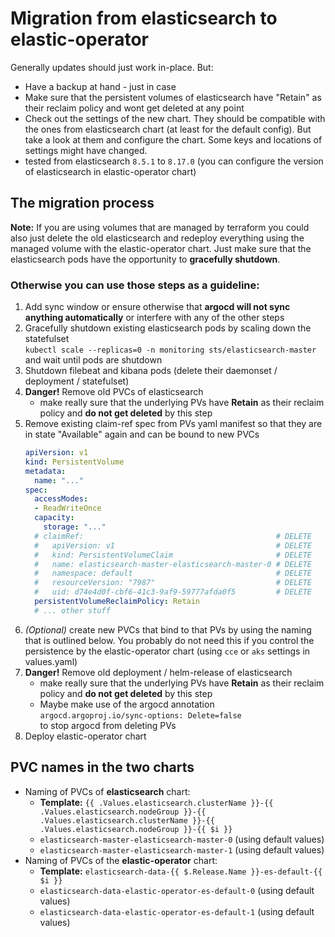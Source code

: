 # Migration from elasticsearch to elastic-operator

Generally updates should just work in-place. But:

* Have a backup at hand - just in case
* Make sure that the persistent volumes of elasticsearch have "Retain" as their reclaim policy and wont get deleted at any point
* Check out the settings of the new chart. They should be compatible with the ones from elasticsearch chart (at least for the default config). But take a look at them and configure the chart. Some keys and locations of settings might have changed.
* tested from elasticsearch `8.5.1` to `8.17.0` (you can configure the version of elasticsearch in elastic-operator chart)

## The migration process

**Note:** If you are using volumes that are managed by terraform you could also just delete the old elasticsearch and redeploy everything using the managed volume with the elastic-operator chart. Just make sure that the elasticsearch pods have the opportunity to **gracefully shutdown**.

### Otherwise you can use those steps as a guideline:

1. Add sync window or ensure otherwise that **argocd will not sync anything automatically** or interfere with any of the other steps
2. Gracefully shutdown existing elasticsearch pods by scaling down the statefulset  
  `kubectl scale --replicas=0 -n monitoring sts/elasticsearch-master`  
  and wait until pods are shutdown
3. Shutdown filebeat and kibana pods (delete their daemonset / deployment / statefulset)
4. **Danger!** Remove old PVCs of elasticsearch
    * make really sure that the underlying PVs have **Retain** as their reclaim policy and **do not get deleted** by this step
5. Remove existing claim-ref spec from PVs yaml manifest so that they are in state "Available" again and can be bound to new PVCs  
    ```yaml
    apiVersion: v1
    kind: PersistentVolume
    metadata:
      name: "..."
    spec:
      accessModes:
      - ReadWriteOnce
      capacity:
        storage: "..."
      # claimRef:                                           # DELETE
      #   apiVersion: v1                                    # DELETE
      #   kind: PersistentVolumeClaim                       # DELETE
      #   name: elasticsearch-master-elasticsearch-master-0 # DELETE
      #   namespace: default                                # DELETE
      #   resourceVersion: "7987"                           # DELETE
      #   uid: d74e4d0f-cbf6-41c3-9af9-59777afda0f5         # DELETE
      persistentVolumeReclaimPolicy: Retain
      # ... other stuff
    ```
6. _(Optional)_ create new PVCs that bind to that PVs by using the naming that is outlined below. You probably do not need this if you control the persistence by the elastic-operator chart (using `cce` or `aks` settings in values.yaml)
7. **Danger!** Remove old deployment / helm-release of elasticsearch
    * make really sure that the underlying PVs have **Retain** as their reclaim policy and **do not get deleted** by this step
    * Maybe make use of the argocd annotation  
    `argocd.argoproj.io/sync-options: Delete=false`  
    to stop argocd from deleting PVs
8. Deploy elastic-operator chart

## PVC names in the two charts

* Naming of PVCs of **elasticsearch** chart:
  * **Template:** `{{ .Values.elasticsearch.clusterName }}-{{ .Values.elasticsearch.nodeGroup }}-{{ .Values.elasticsearch.clusterName }}-{{ .Values.elasticsearch.nodeGroup }}-{{ $i }}`
  * `elasticsearch-master-elasticsearch-master-0` (using default values)
  * `elasticsearch-master-elasticsearch-master-1` (using default values)
* Naming of PVCs of the **elastic-operator** chart:
  * **Template:** `elasticsearch-data-{{ $.Release.Name }}-es-default-{{ $i }}`
  * `elasticsearch-data-elastic-operator-es-default-0` (using default values)
  * `elasticsearch-data-elastic-operator-es-default-1` (using default values)
  